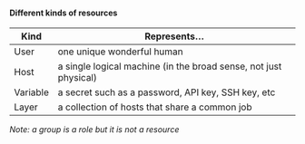 #### Different kinds of resources

|Kind    |Represents…                                                     |
|--------|----------------------------------------------------------------|
|User    |one unique wonderful human                                      |
|Host    |a single logical machine (in the broad sense, not just physical)|
|Variable|a secret such as a password, API key, SSH key, etc              |
|Layer   |a collection of hosts that share a common job                   |

*Note: a group is a role but it is not a resource*
